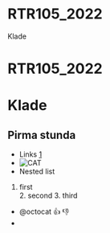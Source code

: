 # RTR105_2022
Klade
# RTR105_2022
# Klade
## Pirma stunda
- Links [1](https://stackedit.io/app#)
- ![CAT](https://avatars.githubusercontent.com/u/583231?v=4)
- Nested list	
1. first	
	2. second
		3. third
	
- @octocat :+1: :-1:
- 
